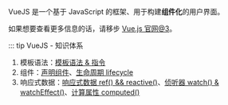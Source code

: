 <PageHeader content="Vue.js: JS 组件化框架" />

VueJS 是一个基于 JavaScript 的框架、用于构建**组件化**的用户界面。

如果想要查看更多信息的话，请移步 [Vue.js 官网@3](https://cn.vuejs.org/)。

::: tip VueJS - 知识体系

1. 模板语法：[模板语法 & 指令](./usage/template-syntax/index.md)
2. 组件：[声明组件](./usage/component/index.md)、[生命周期 lifecycle](./usage/lifecycle/index.md)
3. 响应式数据：[响应式数据 ref() && reactive()](./usage/ref-reactive.md)、[侦听器 watch() & watchEffect()](./usage/watch/index.md)、[计算属性 computed()](./usage/computed.md)

<!-- ::: danger 常见问题

- [Vue 3 响应式原理?](./issues/reactivity.md)

::: -->
